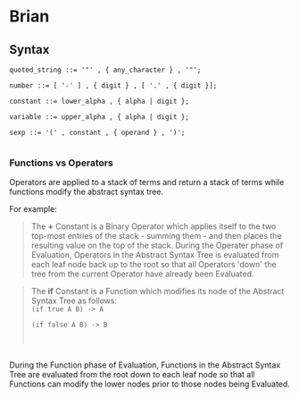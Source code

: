 # Brian

## Syntax

<code>quoted_string ::= '"' , { any_character } , '"';  
number ::= [ '-' ] , { digit } , [ '.' , { digit }];  
constant ::= lower_alpha , { alpha | digit };  
variable ::= upper_alpha , { alpha | digit };  
sexp ::= '(' , constant , { operand } , ')';  
</code>  

### Functions vs Operators

Operators are applied to a stack of terms and return a stack of terms while functions modify the abstract syntax tree.

For example:  

>The <b>+</b> Constant is a Binary Operator which applies itself to the two top-most entries of the stack - summing them - and then places the resulting value on the top of the stack. During the Operater phase of Evaluation, Operators in the Abstract Syntax Tree is evaluated from each leaf node back up to the root so that all Operators 'down' the tree from the current Operator have already been Evaluated.

>The <b>if</b> Constant is a Function which modifies its node of the Abstract Syntax Tree as follows:  
<code>(if true A B) -> A  
(if false A B) -> B  
</code>  
During the Function phase of Evaluation, Functions in the Abstract Syntax Tree are evaluated from the root down to each leaf node so that all Functions can modify the lower nodes prior to those nodes being Evaluated. 